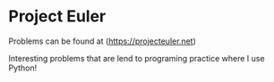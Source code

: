 # Project Euler

Problems can be found at (https://projecteuler.net)

Interesting problems that are lend to programing practice where I use Python!

